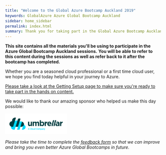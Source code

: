 ```yaml
---
title: "Welcome to the Global Azure Bootcamp Auckland 2019"
keywords: GlobalAzure Azure Global Bootcamp Auckland
sidebar: home_sidebar
permalink: index.html
summary: Thank you for taking part in the Global Azure Bootcamp Auckland 2019. We are delighted you have chosen to spend your Saturday with us learning all about Azure.
---
```


**This site contains all the materials you'll be using to participate in the Azure Global Bootcamp Auckland sessions.**
**You will be able to refer to this content during the sessions as well as refer back to it after the bootcamp has completed.**

Whether you are a seasoned cloud professional or a first time cloud user, we hope you find today helpful in your journey to Azure.

[Please take a look at the Getting Setup page to make sure you're ready to take part in the hands on content.](/content_setup.html)

We would like to thank our amazing sponsor who helped us make this day possible:

[<img src="images/UMB_Logo_Full.png" width="200px">](https://www.umbrellar.com)

_Please take the time to complete the [feedback form]() so that we can improve and bring you even better Azure Global Bootcamps in future._
